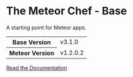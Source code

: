 # The Meteor Chef - Base
A starting point for Meteor apps.

<table>
  <tbody>
    <tr>
      <th>Base Version</th>
      <td>v3.1.0</td>
    </tr>
    <tr>
      <th>Meteor Version</th>
      <td>v1.2.0.2</td>
    </tr>
  </tbody>
</table>

[Read the Documentation](http://themeteorchef.com/base)

